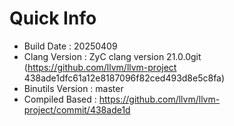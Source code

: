 # Quick Info
* Build Date : 20250409
* Clang Version : ZyC clang version 21.0.0git (https://github.com/llvm/llvm-project 438ade1dfc61a12e8187096f82ced493d8e5c8fa)
* Binutils Version : master
* Compiled Based : https://github.com/llvm/llvm-project/commit/438ade1d

